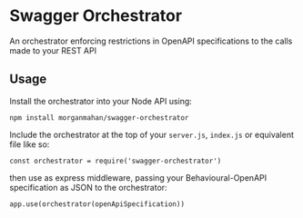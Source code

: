 # Swagger Orchestrator
An orchestrator enforcing restrictions in OpenAPI specifications to the calls made to your REST API

## Usage
Install the orchestrator into your Node API using:
```
npm install morganmahan/swagger-orchestrator
```

Include the orchestrator at the top of your `server.js`, `index.js` or equivalent file like so:
```
const orchestrator = require('swagger-orchestrator')
```
then use as express middleware, passing your Behavioural-OpenAPI specification as JSON to the orchestrator:
```
app.use(orchestrator(openApiSpecification))
```
